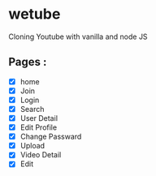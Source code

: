 # wetube

Cloning Youtube with vanilla and node JS

## Pages :

- [x] home
- [x] Join
- [x] Login
- [x] Search
- [x] User Detail
- [x] Edit Profile
- [x] Change Passward
- [x] Upload
- [x] Video Detail
- [x] Edit
